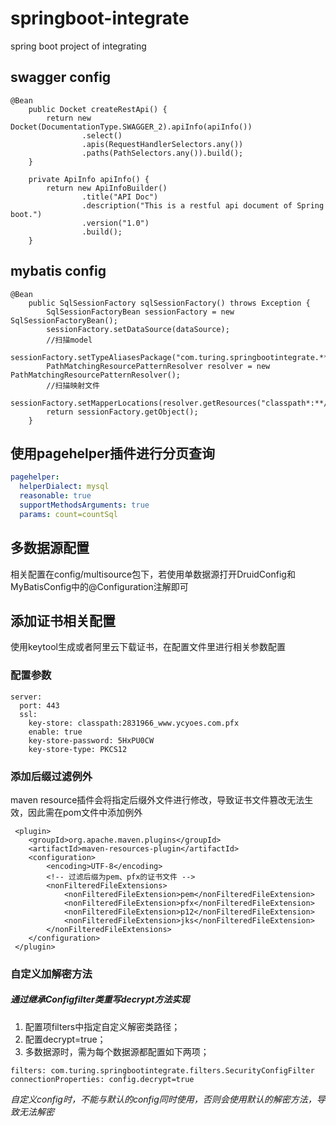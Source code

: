 # springboot-integrate
spring boot project of integrating

## swagger config
```
@Bean
    public Docket createRestApi() {
        return new Docket(DocumentationType.SWAGGER_2).apiInfo(apiInfo())
                .select()
                .apis(RequestHandlerSelectors.any())
                .paths(PathSelectors.any()).build();
    }

    private ApiInfo apiInfo() {
        return new ApiInfoBuilder()
                .title("API Doc")
                .description("This is a restful api document of Spring boot.")
                .version("1.0")
                .build();
    }
```
## mybatis config

```
@Bean
    public SqlSessionFactory sqlSessionFactory() throws Exception {
        SqlSessionFactoryBean sessionFactory = new SqlSessionFactoryBean();
        sessionFactory.setDataSource(dataSource);
        //扫描model
        sessionFactory.setTypeAliasesPackage("com.turing.springbootintegrate.**.model");
        PathMatchingResourcePatternResolver resolver = new PathMatchingResourcePatternResolver();
        //扫描映射文件
        sessionFactory.setMapperLocations(resolver.getResources("classpath*:**/sqlmap/*.xml"));
        return sessionFactory.getObject();
    }
```
## 使用pagehelper插件进行分页查询
``` yaml
pagehelper:
  helperDialect: mysql
  reasonable: true
  supportMethodsArguments: true
  params: count=countSql
```

## 多数据源配置
相关配置在config/multisource包下，若使用单数据源打开DruidConfig和MyBatisConfig中的@Configuration注解即可

## 添加证书相关配置

使用keytool生成或者阿里云下载证书，在配置文件里进行相关参数配置
### 配置参数
``` 
server:
  port: 443
  ssl:
    key-store: classpath:2831966_www.ycyoes.com.pfx
    enable: true
    key-store-password: 5HxPU0CW
    key-store-type: PKCS12
```

### 添加后缀过滤例外
maven resource插件会将指定后缀外文件进行修改，导致证书文件篡改无法生效，因此需在pom文件中添加例外
```
 <plugin>
 	<groupId>org.apache.maven.plugins</groupId>
 	<artifactId>maven-resources-plugin</artifactId>
 	<configuration>
 		<encoding>UTF-8</encoding>
 		<!-- 过滤后缀为pem、pfx的证书文件 -->
 		<nonFilteredFileExtensions>
 			<nonFilteredFileExtension>pem</nonFilteredFileExtension>
 			<nonFilteredFileExtension>pfx</nonFilteredFileExtension>
 			<nonFilteredFileExtension>p12</nonFilteredFileExtension>
 			<nonFilteredFileExtension>jks</nonFilteredFileExtension>
 		</nonFilteredFileExtensions>
 	</configuration>
 </plugin>
```
### 自定义加解密方法
#####  通过继承Configfilter类重写decrypt方法实现
1. 配置项filters中指定自定义解密类路径；
2. 配置decrypt=true；
3. 多数据源时，需为每个数据源都配置如下两项；

``` 
filters: com.turing.springbootintegrate.filters.SecurityConfigFilter
connectionProperties: config.decrypt=true
```
_自定义config时，不能与默认的config同时使用，否则会使用默认的解密方法，导致无法解密_




